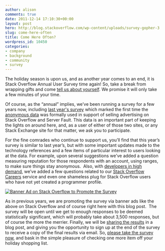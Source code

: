 ```yaml
---
author: alison
comments: true
date: 2011-12-14 17:10:30+00:00
layout: post
hero: http://blog.stackoverflow.com/wp-content/uploads/survey-gopher-3.jpg
slug: come-here-often
title: Come Here Often?
wordpress_id: 10450
categories:
- company
- background
- community
- survey
---
```


The holiday season is upon us, and as another year comes to an end, it is Stack Overflow Annual User Survey time again! So, take a break from wrapping gifts and come [tell us about yourself](https://www.surveymonkey.com/s/GQGJWSS). We promise it will only take a few minutes of your time.

Of course, as the “annual” implies, we’ve been running a survey for a few years now, including [last year's survey](http://blog.stackoverflow.com/2010/12/stack-overflow-annual-survey/) which marked the first time the [anonymous data](http://blog.stackoverflow.com/2011/01/survey-says/) was formally used in support of selling advertising on Stack Overflow and Server Fault. This data is an important part of keeping the lights on around here, and, as a user of either of those two sites, or any Stack Exchange site for that matter, we ask you to participate.

For the fine comrades who continue to support us, you’ll find that this year’s survey is similar to last year’s, but with some important updates made to the technology references and a few items of particular interest to users looking at the data. For example, upon several suggestions we’ve added a question measuring reputation for those respondents with an account, using ranges, to make sure things stay anonymous.  Also, with [developers in high demand](http://careers.stackoverflow.com/jobs), we’ve added a few questions related to our [Stack Overflow Careers](http://careers.stackoverflow.com/) service and even one shameless plug for Stack Overflow users who have not yet created a programmer profile.

[![Banner Ad on Stack Overflow to Promote the Survey](http://blog.stackoverflow.com/wp-content/uploads/survey-gopher-3.jpg)](http://blog.stackoverflow.com/2011/12/come-here-often/survey-gopher-3/)

As in previous years, we are promoting the survey via banner ads like the above on Stack Overflow and of course right here with this blog post.  The survey will be open until we get to enough responses to be deemed statistically significant, which will probably take about 3,500 responses, but of course the more the merrier. Finally, we will be [sharing the results](http://blog.stackoverflow.com/2011/01/survey-says/) in a blog post, and giving you the opportunity to sign up at the end of the survey to receive a copy of the final results via email. So, [please take the survey now](https://www.surveymonkey.com/s/GQGJWSS), and bask in the simple pleasure of checking one more item off your holiday shopping list.
